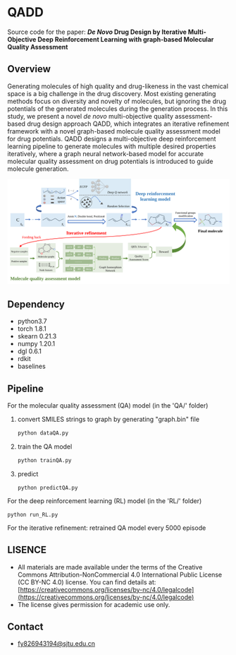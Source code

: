 # QADD
Source code for the paper:  ***De Novo* Drug Design by Iterative Multi-Objective Deep Reinforcement Learning with graph-based Molecular Quality Assessment**



## Overview

Generating molecules of high quality and drug-likeness in the vast chemical space is a big challenge in the drug discovery. Most existing generating methods focus on diversity and novelty of molecules, but ignoring the drug potentials of the generated molecules during the generation process. In this study, we present
a novel *de novo* multi-objective quality assessment-based drug design approach QADD, which integrates an iterative refinement framework with a novel graph-based molecule quality assessment model for drug potentials. QADD designs a multi-objective deep reinforcement learning pipeline to generate molecules with multiple desired properties iteratively, where a graph neural network-based model for accurate molecular quality assessment on drug potentials is introduced to guide molecule generation. 

![](./image/QADD.svg)



## Dependency

- python3.7
- torch 1.8.1
- skearn 0.21.3
- numpy 1.20.1
- dgl 0.6.1
- rdkit
- baselines





## Pipeline

For the molecular quality assessment (QA) model (in the 'QA/' folder)

1. convert SMILES strings to graph by generating "graph.bin" file

   ```bash
   python dataQA.py 
   ```

2. train the QA model

   ```bash
   python trainQA.py
   ```

3. predict

   ```
   python predictQA.py
   ```


For the deep reinforcement learning (RL) model (in the 'RL/' folder)

```
python run_RL.py
```


For the iterative refinement: retrained QA model every 5000 episode

## LISENCE
- All materials are made available under the terms of the Creative Commons Attribution-NonCommercial 4.0 International Public License (CC BY-NC 4.0) license. You can find details at: [https://creativecommons.org/licenses/by-nc/4.0/legalcode](https://creativecommons.org/licenses/by-nc/4.0/legalcode)
- The license gives permission for academic use only.

## Contact

- [fy826943194@sjtu.edu.cn](mailto:fy826943194@sjtu.edu.cn)





